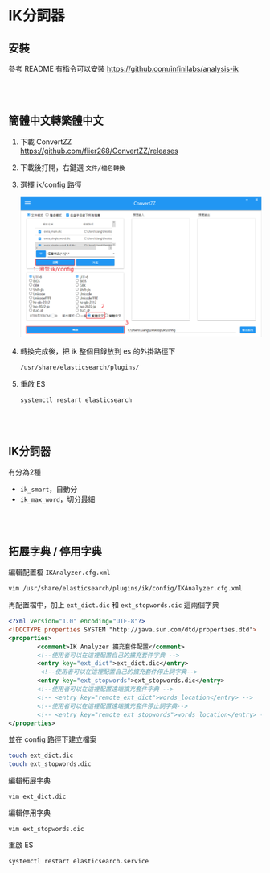 # IK分詞器

## 安裝

參考 README 有指令可以安裝
https://github.com/infinilabs/analysis-ik

<br/>

<br/>

## 簡體中文轉繁體中文
1. 下載 ConvertZZ  
    https://github.com/flier268/ConvertZZ/releases

2. 下載後打開，右鍵選 `文件/檔名轉換`

3. 選擇 ik/config 路徑

    <img src='../_image/Snipaste_2024-09-01_22-35-10.png'>

4. 轉換完成後，把 ik 整個目錄放到 es 的外掛路徑下

    ```sh
    /usr/share/elasticsearch/plugins/
    ```

5. 重啟 ES

    ```sh
    systemctl restart elasticsearch
    ```

<br/>

<br/>

## IK分詞器
有分為2種

- `ik_smart`，自動分
- `ik_max_word`，切分最細


<br/>

<br/>

## 拓展字典 / 停用字典

編輯配置檔 `IKAnalyzer.cfg.xml`
```sh
vim /usr/share/elasticsearch/plugins/ik/config/IKAnalyzer.cfg.xml
```


再配置檔中，加上 `ext_dict.dic` 和 `ext_stopwords.dic` 這兩個字典
```xml
<?xml version="1.0" encoding="UTF-8"?>
<!DOCTYPE properties SYSTEM "http://java.sun.com/dtd/properties.dtd">
<properties>
        <comment>IK Analyzer 擴充套件配置</comment>
        <!--使用者可以在這裡配置自己的擴充套件字典 -->
        <entry key="ext_dict">ext_dict.dic</entry>
         <!--使用者可以在這裡配置自己的擴充套件停止詞字典-->
        <entry key="ext_stopwords">ext_stopwords.dic</entry>
        <!--使用者可以在這裡配置遠端擴充套件字典 -->
        <!-- <entry key="remote_ext_dict">words_location</entry> -->
        <!--使用者可以在這裡配置遠端擴充套件停止詞字典-->
        <!-- <entry key="remote_ext_stopwords">words_location</entry> -->
</properties>
```

並在 config 路徑下建立檔案
```sh
touch ext_dict.dic
touch ext_stopwords.dic
```

編輯拓展字典
```
vim ext_dict.dic
```

編輯停用字典
```
vim ext_stopwords.dic
```

重啟 ES
```sh
systemctl restart elasticsearch.service 
```